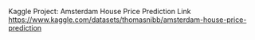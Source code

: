 Kaggle Project: Amsterdam House Price Prediction
Link https://www.kaggle.com/datasets/thomasnibb/amsterdam-house-price-prediction
